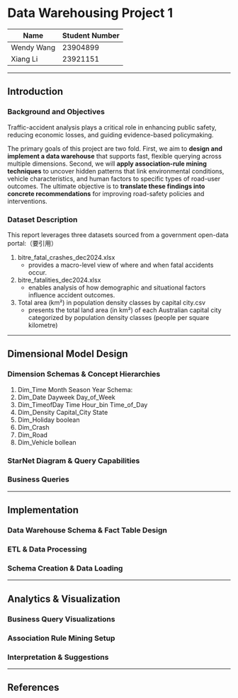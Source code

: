 # Data Warehousing Project 1

| Name       | Student Number |
| ---------- | -------------- |
| Wendy Wang | 23904899       |
| Xiang Li   | 23921151       |

---

## Introduction

### Background and Objectives

Traffic-accident analysis plays a critical role in enhancing public safety, reducing economic losses, and guiding evidence-based policymaking.

The primary goals of this project are two fold. First, we aim to **design and implement a data warehouse** that supports fast, flexible querying across multiple dimensions. Second, we will **apply association-rule mining techniques** to uncover hidden patterns that link environmental conditions, vehicle characteristics, and human factors to specific types of road-user outcomes. The ultimate objective is to **translate these findings into concrete recommendations** for improving road-safety policies and interventions.

### Dataset Description

This report leverages three datasets sourced from a government open-data portal:（要引用）

1. bitre_fatal_crashes_dec2024.xlsx
   - provides a macro-level view of where and when fatal accidents occur.
2. bitre_fatalities_dec2024.xlsx
   - enables analysis of how demographic and situational factors influence accident outcomes.
3. Total area (km²) in population density classes by capital city.csv
   - presents the total land area (in km²) of each Australian capital city categorized by population density classes (people per square kilometre)

---

## Dimensional Model Design

### Dimension Schemas & Concept Hierarchies

1. Dim_Time
   Month Season Year
   Schema:
2. Dim_Date
   Dayweek Day_of_Week
3. Dim_TimeofDay
   Time Hour_bin Time_of_Day
4. Dim_Density
   Capital_City State
5. Dim_Holiday
   boolean
6. Dim_Crash
7. Dim_Road
8. Dim_Vehicle
   bollean

### StarNet Diagram & Query Capabilities

### Business Queries

---

## Implementation

### Data Warehouse Schema & Fact Table Design

### ETL & Data Processing

### Schema Creation & Data Loading

---

## Analytics & Visualization

### Business Query Visualizations

### Association Rule Mining Setup

### Interpretation & Suggestions

---

## References
